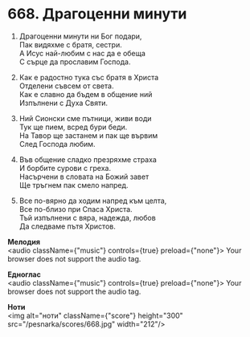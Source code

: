 # 668. Драгоценни минути

1. Драгоценни минути ни Бог подари,  
Пак видяхме с братя, сестри.  
А Исус най-любим с нас да е обеща  
С сърце да прославим Господа.  

2. Как е радостно тука със братя в Христа  
Отделени съвсем от света.  
Как е славно да бъдем в общение ний  
Изпълнени с Духа Святи.  

3. Ний Сионски сме пътници, живи води  
Тук ще пием, всред бури беди.  
На Тавор ще застанем и пак ще вървим  
След Господа любим.  

4. Във общение сладко презряхме страха  
И борбите сурови с греха.  
Насърчени в словата на Божий завет  
Ще тръгнем пак смело напред.  

5. Все по-вярно да ходим напред към целта,  
Все по-близо при Спаса Христа.  
Тъй изпълнени с вяра, надежда, любов  
Да следваме пътя Христов.

**Мелодия**  
<audio className={"music"} controls={true} preload={"none"}>
    <source src="/pesnarka/mp3/668.mp3" type="audio/mpeg"/>
    Your browser does not support the audio tag.
</audio>

**Едноглас**  
<audio className={"music"} controls={true} preload={"none"}>
    <source src="/pesnarka/transp/668.mp3" type="audio/mpeg"/>
    Your browser does not support the audio tag.
</audio>

**Ноти**  
<img alt="ноти" className={"score"} height="300" src="/pesnarka/scores/668.jpg" width="212"/>
